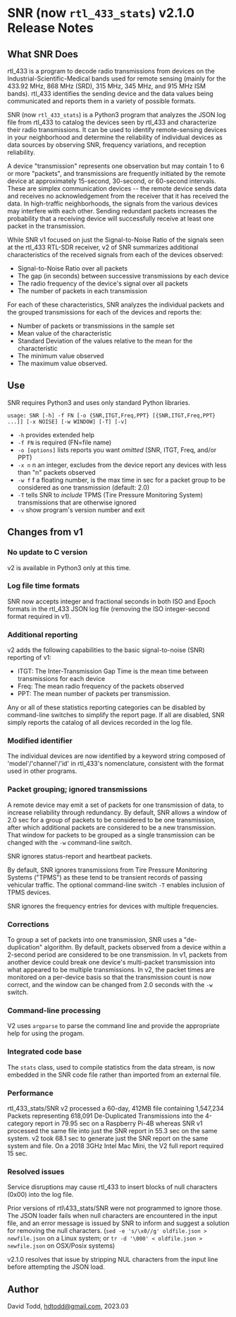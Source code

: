 # SNR (now `rtl_433_stats`) v2.1.0 Release Notes

## What SNR Does

rtl\_433 is a program to decode radio transmissions from devices on the Industrial-Scientific-Medical bands used for remote sensing (mainly for the 433.92 MHz, 868 MHz (SRD), 315 MHz, 345 MHz, and 915 MHz ISM bands).  rtl\_433 identifies the sending device and the data values being communicated and reports them in a variety of possible formats.

SNR  (now `rtl_433_stats`) is a Python3 program that analyzes the JSON log file from rtl\_433 to catalog the devices seen by rtl\_433 and characterize their radio transmissions.  It can be used to identify remote-sensing devices in your neighborhood and determine the reliability of individual devices as data sources by observing SNR, frequency variations, and reception reliability.

A device "transmission" represents one observation but may contain 1 to 6 or more "packets", and transmissions are frequently initiated by the remote device at approximately 15-second, 30-second, or 60-second intervals.  These are simplex communication devices -- the remote device sends data and receives no acknowledgement from the receiver that it has received the data.  In high-traffic neighborhoods, the signals from the various devices may interfere with each other.  Sending redundant packets increases the probability that a receiving device will successfully receive at least one packet in the transmission.

While SNR v1 focused on just the Signal-to-Noise Ratio of the signals seen at the rtl\_433 RTL-SDR receiver, v2 of SNR summarizes additional characteristics of the received signals from each of the devices observed:

*  Signal-to-Noise Ratio over all packets
*  The gap (in seconds) between successive transmissions by each device
*  The radio frequency of the device's signal over all packets
*  The number of packets in each transmission

For each of these characteristics, SNR analyzes the individual packets and the grouped transmissions for each of the devices and reports the:

*  Number of packets or transmissions in the sample set
*  Mean value of the characteristic
*  Standard Deviation of the values relative to the mean for the characteristic
*  The minimum value observed
*  The maximum value observed.

## Use

SNR requires Python3 and uses only standard Python libraries.

`usage: SNR [-h] -f FN [-o {SNR,ITGT,Freq,PPT} [{SNR,ITGT,Freq,PPT} ...]] [-x NOISE] [-w WINDOW] [-T] [-v]`

*  `-h`           provides extended help
*  `-f FN`        is required (FN=file name)
*  `-o [options]` lists reports you want *omitted* (SNR, ITGT, Freq, and/or PPT)
*  `-x n`         n an integer, excludes from the device report any devices with less than "n" packets observed
*  `-w f`         f a floating number, is the max time in sec for a packet group to be considered as one transmission (default: 2.0)
*  `-T`           tells SNR to *include* TPMS (Tire Pressure Monitoring System) transmissions that are otherwise ignored
*  `-v`           show program's version number and exit

## Changes from v1

### No update to C version

v2 is available in Python3 only at this time.  

### Log file time formats

SNR now accepts integer and fractional seconds in both ISO and Epoch formats in the rtl\_433 JSON log file (removing the ISO integer-second format required in v1).

### Additional reporting

v2 adds the following capabilities to the basic signal-to-noise (SNR) reporting of v1:

*  ITGT: The Inter-Transmission Gap Time is the mean time between transmissions for each device
*  Freq:  The mean radio frequency of the packets observed
*  PPT: The mean number of packets per transmission.

Any or all of these statistics reporting categories can be disabled by command-line switches to simplify the report page.  If all are disabled, SNR simply reports the catalog of all devices recorded in the log file.

### Modified identifier

The individual devices are now identified by a keyword string composed of 'model'/'channel'/'id' in rtl\_433's nomenclature, consistent with the format used in other programs.

### Packet grouping; ignored transmissions

A remote device may emit a set of packets for one transmission of data, to increase reliability through redundancy.  By default, SNR allows a window of 2.0 sec for a group of packets to be considered to be one transmission, after which additional packets are considered to be a new transmission.  That window for packets to be grouped as a single transmission can be changed with the `-w` command-line switch.

SNR ignores status-report and heartbeat packets.

By default, SNR ignores transmissions from Tire Pressure Monitoring Systems ("TPMS") as these tend to be transient records of passing vehicular traffic.  The optional command-line switch `-T` enables inclusion of TPMS devices.

SNR ignores the frequency entries for devices with multiple frequencies.

### Corrections

To group a set of packets into one transmission, SNR uses a "de-duplication" algorithm.  By default, packets observed from a device within a 2-second period are considered to be one transmission.  In v1, packets from another device could break one device's multi-packet transmission into what appeared to be multiple transmissions.  In v2, the packet times are monitored on a per-device basis so that the transmission count is now correct, and the window can be changed from 2.0 seconds with the `-w` switch.

### Command-line processing

V2 uses `argparse` to parse the command line and provide the appropriate help for using the progam.

### Integrated code base

The `stats` class, used to compile statistics from the data stream, is now embedded in the SNR code file rather than imported from an external file.

### Performance

rtl\_433\_stats/SNR v2 processed a 60-day, 412MB file containing 1,547,234 Packets representing 618,091 De-Duplicated Transmissions into the 4-category report in 79.95 sec on a Raspberry Pi-4B whereas SNR v1 processed the same file into just the SNR report in 55.3 sec on the same system.  v2 took 68.1 sec to generate just the SNR report on the same system and file.  On a 2018 3GHz Intel Mac Mini, the V2 full report required 15 sec.

### Resolved issues

Service disruptions may cause rtl\_433 to insert blocks of null characters (0x00) into the log file.

Prior versions of rtl\433\_stats/SNR were not programmed to ignore those.  The JSON loader fails when null characters are encountered in the input file, and an error message is issued by SNR to inform and suggest a solution for removing the null characters.  (`sed -e 's/\x0//g' oldfile.json > newfile.json` on a Linux system; or `tr -d '\000' < oldfile.json > newfile.json` on OSX/Posix systems)

v2.1.0 resolves that issue by stripping NUL characters from the input line before attempting the JSON load.

## Author
David Todd, hdtodd@gmail.com, 2023.03
